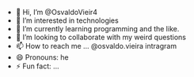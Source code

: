 - 👋 Hi, I’m @OsvaldoVieir4
- 👀 I’m interested in technologies
- 🌱 I’m currently learning programming and the like.
- 💞️ I’m looking to collaborate with my weird questions
- 📫 How to reach me ... @osvaldo.vieira intragram
- 😄 Pronouns: he
- ⚡ Fun fact: ...

<!---
OsvaldoVieir4/OsvaldoVieir4 is a ✨ special ✨ repository because its `README.md` (this file) appears on your GitHub profile.
You can click the Preview link to take a look at your changes.
--->
